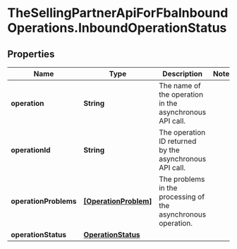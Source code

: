 # TheSellingPartnerApiForFbaInboundOperations.InboundOperationStatus

## Properties

Name | Type | Description | Notes
------------ | ------------- | ------------- | -------------
**operation** | **String** | The name of the operation in the asynchronous API call. | 
**operationId** | **String** | The operation ID returned by the asynchronous API call. | 
**operationProblems** | [**[OperationProblem]**](OperationProblem.md) | The problems in the processing of the asynchronous operation. | 
**operationStatus** | [**OperationStatus**](OperationStatus.md) |  | 


